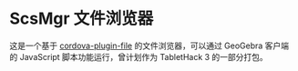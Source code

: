 # ScsMgr 文件浏览器

这是一个基于 [cordova-plugin-file](https://github.com/apache/cordova-plugin-file) 的文件浏览器，可以通过 GeoGebra 客户端的 JavaScript 脚本功能运行，曾计划作为 TabletHack 3 的一部分打包。
